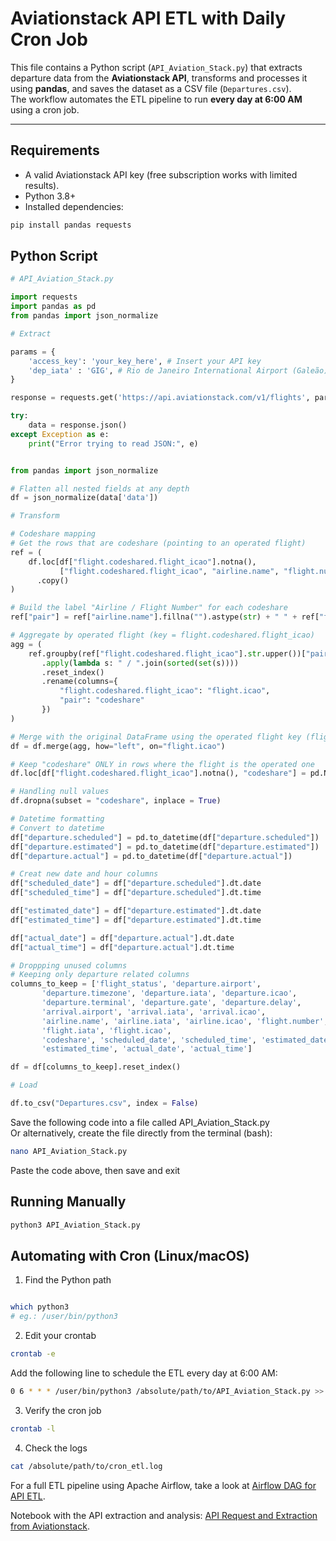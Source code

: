 # Aviationstack API ETL with Daily Cron Job  
  
This file contains a Python script (`API_Aviation_Stack.py`) that extracts departure data from the **Aviationstack API**, transforms and processes it using **pandas**, and saves the dataset as a CSV file (`Departures.csv`).  
The workflow automates the ETL pipeline to run **every day at 6:00 AM** using a cron job.  
  
---  
  
## Requirements  
  
- A valid Aviationstack API key (free subscription works with limited results).  
- Python 3.8+  
- Installed dependencies:
   
```bash
pip install pandas requests
```
  
## Python Script  
  
```python
# API_Aviation_Stack.py

import requests
import pandas as pd
from pandas import json_normalize

# Extract

params = {
    'access_key': 'your_key_here', # Insert your API key
    'dep_iata' : 'GIG', # Rio de Janeiro International Airport (Galeão)
}

response = requests.get('https://api.aviationstack.com/v1/flights', params=params)

try:
    data = response.json()
except Exception as e:
    print("Error trying to read JSON:", e)


from pandas import json_normalize

# Flatten all nested fields at any depth
df = json_normalize(data['data'])

# Transform

# Codeshare mapping
# Get the rows that are codeshare (pointing to an operated flight)
ref = (
    df.loc[df["flight.codeshared.flight_icao"].notna(),
           ["flight.codeshared.flight_icao", "airline.name", "flight.number"]]
      .copy()
)

# Build the label "Airline / Flight Number" for each codeshare
ref["pair"] = ref["airline.name"].fillna("").astype(str) + " " + ref["flight.number"].astype(str)

# Aggregate by operated flight (key = flight.codeshared.flight_icao)
agg = (
    ref.groupby(ref["flight.codeshared.flight_icao"].str.upper())["pair"]
       .apply(lambda s: " / ".join(sorted(set(s))))
       .reset_index()
       .rename(columns={
           "flight.codeshared.flight_icao": "flight.icao",
           "pair": "codeshare"
       })
)

# Merge with the original DataFrame using the operated flight key (flight.icao)
df = df.merge(agg, how="left", on="flight.icao")

# Keep "codeshare" ONLY in rows where the flight is the operated one
df.loc[df["flight.codeshared.flight_icao"].notna(), "codeshare"] = pd.NA

# Handling null values
df.dropna(subset = "codeshare", inplace = True)

# Datetime formatting
# Convert to datetime
df["departure.scheduled"] = pd.to_datetime(df["departure.scheduled"])
df["departure.estimated"] = pd.to_datetime(df["departure.estimated"])
df["departure.actual"] = pd.to_datetime(df["departure.actual"])

# Creat new date and hour columns
df["scheduled_date"] = df["departure.scheduled"].dt.date
df["scheduled_time"] = df["departure.scheduled"].dt.time

df["estimated_date"] = df["departure.estimated"].dt.date
df["estimated_time"] = df["departure.estimated"].dt.time

df["actual_date"] = df["departure.actual"].dt.date
df["actual_time"] = df["departure.actual"].dt.time

# Droppping unused columns
# Keeping only departure related columns
columns_to_keep = ['flight_status', 'departure.airport',
       'departure.timezone', 'departure.iata', 'departure.icao',
       'departure.terminal', 'departure.gate', 'departure.delay',
       'arrival.airport', 'arrival.iata', 'arrival.icao',
       'airline.name', 'airline.iata', 'airline.icao', 'flight.number',
       'flight.iata', 'flight.icao',
       'codeshare', 'scheduled_date', 'scheduled_time', 'estimated_date',
       'estimated_time', 'actual_date', 'actual_time']

df = df[columns_to_keep].reset_index()

# Load

df.to_csv("Departures.csv", index = False)
```
  
Save the following code into a file called API_Aviation_Stack.py  
Or alternatively, create the file directly from the terminal (bash):  

```bash
nano API_Aviation_Stack.py
```  
Paste the code above, then save and exit  
  
## Running Manually  
  
```bash
python3 API_Aviation_Stack.py
```
  
## Automating with Cron (Linux/macOS)  
  
1. Find the Python path
```bash

which python3
# eg.: /user/bin/python3
```
  
2. Edit your crontab  
  
```bash
crontab -e
```
  
Add the following line to schedule the ETL every day at 6:00 AM:  
```bash
0 6 * * * /user/bin/python3 /absolute/path/to/API_Aviation_Stack.py >> /absolute/path/to/cron_etl.log 2>&1
```
  
3. Verify the cron job  
```bash
crontab -l
```
  
4. Check the logs  
```bash
cat /absolute/path/to/cron_etl.log
```
  
  
For a full ETL pipeline using Apache Airflow, take a look at [Airflow DAG for API ETL](https://github.com/rodolfoplng/Airflow-DAG-for-API-ETL-Process).
  
  
Notebook with the API extraction and analysis: [API Request and Extraction from Aviationstack](https://github.com/rodolfoplng/Portfolio/blob/main/API%20Request%20and%20Extraction%20Aviationstack.ipynb).
